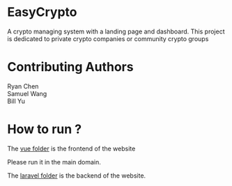 # EasyCrypto
A crypto managing system with a landing page and dashboard. This project is dedicated to private crypto companies or community crypto groups

# Contributing Authors
Ryan Chen<br>
Samuel Wang<br>
Bill Yu<br>

# How to run ?

The [vue folder](/vue) is the frontend of the website

Please run it in the main domain. 

The [laravel folder](/larvel) is the backend of the website.
